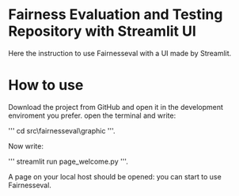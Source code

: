 # Fairness Evaluation and Testing Repository with Streamlit UI
Here the instruction to use Fairnesseval with a UI made by Streamlit.
# How to use
Download the project from GitHub and open it in the development enviroment you prefer.
open the terminal and write:

''' cd src\fairnesseval\graphic '''.

Now write:

''' streamlit run page_welcome.py '''.

A page on your local host should be opened: you can start to use Fairnesseval.


